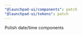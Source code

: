 ```yaml
---
"@launchpad-ui/components": patch
"@launchpad-ui/tokens": patch
---
```


Polish date/time components
